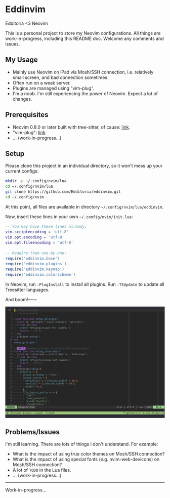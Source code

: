 # Eddinvim

Edditoria <3 Neovim

This is a personal project to store my Neovim configurations. All things are work-in-progress, including this README doc. Welcome any comments and issues.

## My Usage

- Mainly use Neovim on iPad via Mosh/SSH connection, i.e. relatively small screen, and bad connection sometimes.
- Often run on a weak server.
- Plugins are managed using "vim-plug".
- I'm a noob. I'm still experiencing the power of Neovim. Expect a lot of changes.

## Prerequisites

- Neovim 0.8.0 or later built with tree-sitter, of cause: [link](https://neovim.io).
- "vim-plug": [link](https://github.com/junegunn/vim-plug#neovim).
- ... (work-in-progress...)

## Setup

Please clone this project in an individual directory, so it won't mess up your current configs:

```sh
mkdir -p ~/.config/nvim/lua
cd ~/.config/nvim/lua
git clone https://github.com/Edditoria/eddinvim.git
cd ~/.config/nvim
```

At this point, all files are available in directory `~/.config/nvim/lua/eddinvim`.

Now, insert these lines in your own `~/.config/nvim/init.lua`:

```lua
-- You may have these lines already:
vim.scriptencoding = 'utf-8'
vim.opt.encoding = 'utf-8'
vim.opt.fileencoding = 'utf-8'

-- Require them one-by-one:
require('eddinvim.base')
require('eddinvim.plugins')
require('eddinvim.keymap')
require('eddinvim.colorscheme')
```

In Neovim, run `:PlugInstall` to install all plugins. Run `:TSUpdate` to update all Treesitter languages.

And boom!~~~

![Screenshot of my Neovim setup](docs/screenshot.png)

## Problems/Issues

I'm still learning. There are lots of things I don't understand. For example:

- What is the impact of using true color themes on Mosh/SSH connection?
- What is the impact of using special fonts (e.g. nvim-web-devicons) on Mosh/SSH connection?
- A lot of `TODO` in the Lua files.
- ... (work-in-progress...)

---

Work-in-progress...
